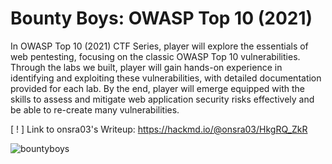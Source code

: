 # Bounty Boys: OWASP Top 10 (2021)

In OWASP Top 10 (2021) CTF Series, player will explore the essentials of web pentesting, focusing on the classic OWASP Top 10 vulnerabilities. Through the labs we built, player will gain hands-on experience in identifying and exploiting these vulnerabilities, with detailed documentation provided for each lab. By the end, player will emerge equipped with the skills to assess and mitigate web application security risks effectively and be able to re-create many vulnerabilities.

[ ! ] Link to onsra03's Writeup: https://hackmd.io/@onsra03/HkgRQ_ZkR

![bountyboys](https://github.com/Forgebreaker/OWASP_Top_10_2021/assets/112708857/739fd818-ca5d-489b-aa21-a4a4fc78895e)

